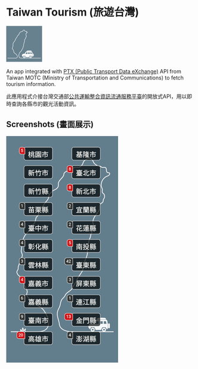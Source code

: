 # Taiwan Tourism (旅遊台灣)

![icon](./android/app/src/main/res/mipmap-xhdpi/ic_launcher.png)

An app integrated with [PTX (Public Transport Data eXchange)](https://ptx.transportdata.tw/PTX/About/EnPlatform) API from Taiwan MOTC (Ministry of Transportation and Communications) to fetch tourism information.

此應用程式介接台灣交通部[公共運輸整合資訊流通服務平臺](https://ptx.transportdata.tw/PTX/)的開放式API，用以即時查詢各縣市的觀光活動資訊。

## Screenshots (畫面展示)
![screenshots](./screenshots.gif)